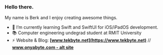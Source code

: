 ### Hello there.

My name is Berk and I enjoy creating awesome things. 

- 🌱 I’m currently learning Swift and SwiftUI for iOS/iPadOS development. 
- 📚 Computer engineering undegrad student at RMIT University
- ⚡️ Website & Blog: **[www.tekbyte.net](https://www.tekbyte.net)** // **[www.onyabyte.com - alt site](https://www.onlyabyte.com)**
